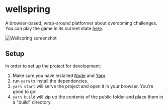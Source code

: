 # wellspring
A browser-based, wrap-around platformer about overcoming challenges. You can play
the game in its current state [here](https://smona.github.io/wellspring/public/).

![Wellspring screenshot](https://i.imgur.com/XtkHTdt.png)

## Setup

In order to set up the project for development:

1. Make sure you have installed [Node](https://nodejs.org/en/download/) and 
[Yarn](https://yarnpkg.com/en/docs/getting-started).
2. run `yarn` to install the dependencies.
3. `yarn start` will serve the project and open it in your browser. You're
good to go!
4. `yarn build` will zip up the contents of the public folder and place them
in a "build" directory.
